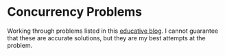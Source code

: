 # Concurrency Problems

Working through problems listed in this [educative blog](https://www.educative.io/blog/top-five-concurrency-interview-questions-for-software-engineers). I cannot guarantee that these are accurate solutions, but they are my best attempts at the problem.
